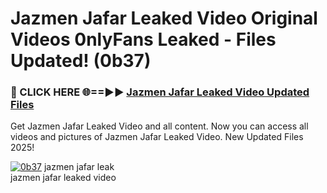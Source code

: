 # Jazmen Jafar Leaked Video Original Videos 0nlyFans Leaked - Files Updated! (0b37)

<h3>🔴 CLICK HERE 🌐==►► <a href="https://tinyurl.com/x26r9saj" rel="nofollow">Jazmen Jafar Leaked Video Updated Files</a></h3>

Get Jazmen Jafar Leaked Video and all content. Now you can access all videos and pictures of Jazmen Jafar Leaked Video. New Updated Files 2025!

[![0b37](https://i.imgur.com/LkgZPqh.gif)](https://tinyurl.com/x26r9saj)
jazmen jafar leak<br>
jazmen jafar leaked video
